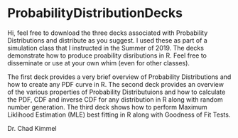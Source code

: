# ProbabilityDistributionDecks

Hi, feel free to download the three decks associated with Probability Distributions and distribute as you suggest.  I used these as part of a simulation class that I instructed in the Summer of 2019.  The decks demonstrate how to produce proability disributions in R.  Feel free to disseminate or use at your own whim (even for other classes).     

The first deck provides a very brief overview of Probability Distributions and how to create any PDF curve in R.
The second deck provides an overview of the various properties of Probability Distributuions and how to calculate the PDF, CDF and inverse CDF for any distribution in R along with random number generation.
The third deck shows how to perform Maximum Liklihood Estimation (MLE) best fitting in R along with Goodness of Fit Tests.  

Dr. Chad Kimmel
